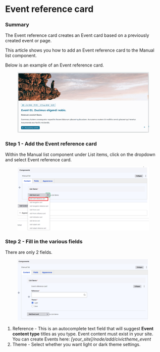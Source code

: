 # Event reference card

### Summary <a href="#eventreferencecardcomponent-summary" id="eventreferencecardcomponent-summary"></a>

The Event reference card creates an Event card based on a previously created event or page.&#x20;

This article shows you how to add an Event reference card to the Manual list component.

Below is an example of an Event reference card.

<figure><img src="../../../.gitbook/assets/image (35).png" alt=""><figcaption></figcaption></figure>

### Step 1 - Add the Event reference card <a href="#eventreferencecardcomponent-step1-addtheeventreferencecard" id="eventreferencecardcomponent-step1-addtheeventreferencecard"></a>

Within the Manual list component under List items, click on the dropdown and select Event reference card.

<figure><img src="../../../.gitbook/assets/image (30).png" alt=""><figcaption></figcaption></figure>

### Step 2 - Fill in the various fields <a href="#eventreferencecardcomponent-step2-fillinthevariousfields" id="eventreferencecardcomponent-step2-fillinthevariousfields"></a>

There are only 2 fields.

<figure><img src="../../../.gitbook/assets/image (31).png" alt=""><figcaption></figcaption></figure>

1. Reference - This is an autocomplete text field that will suggest **Event content type** titles as you type. Event content must exist in your site. You can create Events here: _\[your\_site]/node/add/civictheme\_event_
2. Theme - Select whether you want light or dark theme settings.



